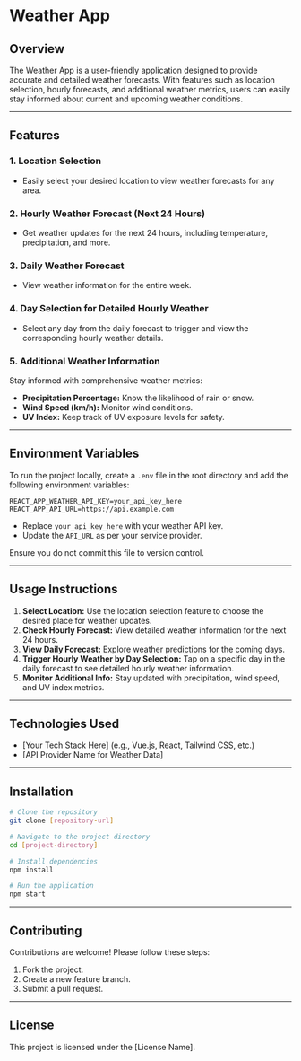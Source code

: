 # Weather App

## Overview

The Weather App is a user-friendly application designed to provide accurate and detailed weather forecasts. With features such as location selection, hourly forecasts, and additional weather metrics, users can easily stay informed about current and upcoming weather conditions.

---

## Features

### 1. Location Selection

- Easily select your desired location to view weather forecasts for any area.

### 2. Hourly Weather Forecast (Next 24 Hours)

- Get weather updates for the next 24 hours, including temperature, precipitation, and more.

### 3. Daily Weather Forecast

- View weather information for the entire week.

### 4. Day Selection for Detailed Hourly Weather

- Select any day from the daily forecast to trigger and view the corresponding hourly weather details.

### 5. Additional Weather Information

Stay informed with comprehensive weather metrics:

- **Precipitation Percentage:** Know the likelihood of rain or snow.
- **Wind Speed (km/h):** Monitor wind conditions.
- **UV Index:** Keep track of UV exposure levels for safety.

---

## Environment Variables

To run the project locally, create a `.env` file in the root directory and add the following environment variables:

```env
REACT_APP_WEATHER_API_KEY=your_api_key_here
REACT_APP_API_URL=https://api.example.com
```

- Replace `your_api_key_here` with your weather API key.
- Update the `API_URL` as per your service provider.

Ensure you do not commit this file to version control.

---

## Usage Instructions

1. **Select Location:** Use the location selection feature to choose the desired place for weather updates.
2. **Check Hourly Forecast:** View detailed weather information for the next 24 hours.
3. **View Daily Forecast:** Explore weather predictions for the coming days.
4. **Trigger Hourly Weather by Day Selection:** Tap on a specific day in the daily forecast to see detailed hourly weather information.
5. **Monitor Additional Info:** Stay updated with precipitation, wind speed, and UV index metrics.

---

## Technologies Used

- [Your Tech Stack Here] (e.g., Vue.js, React, Tailwind CSS, etc.)
- [API Provider Name for Weather Data]

---

## Installation

```bash
# Clone the repository
git clone [repository-url]

# Navigate to the project directory
cd [project-directory]

# Install dependencies
npm install

# Run the application
npm start
```

---

## Contributing

Contributions are welcome! Please follow these steps:

1. Fork the project.
2. Create a new feature branch.
3. Submit a pull request.

---

## License

This project is licensed under the [License Name].
